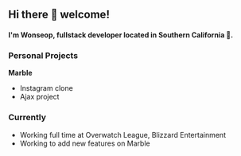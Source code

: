 ## Hi there :wave: welcome!

#### I'm Wonseop, fullstack developer located in Southern California :tangerine:.

### Personal Projects
**Marble**
- Instagram clone
- Ajax project



### Currently
- Working full time at Overwatch League, Blizzard Entertainment
- Working to add new features on Marble



<!--
**wonseop-lee/wonseop-lee** is a ✨ _special_ ✨ repository because its `README.md` (this file) appears on your GitHub profile.

Here are some ideas to get you started:

- 🔭 I’m currently working on ...
- 🌱 I’m currently learning ...
- 👯 I’m looking to collaborate on ...
- 🤔 I’m looking for help with ...
- 💬 Ask me about ...
- 📫 How to reach me: ...
- 😄 Pronouns: ...
- ⚡ Fun fact: ...
-->
